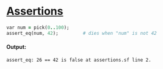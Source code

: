 [1]: https://rosettacode.org/wiki/Assertions

# [Assertions][1]

```ruby
var num = pick(0..100);
assert_eq(num, 42);         # dies when "num" is not 42
```

#### Output:
```
assert_eq: 26 == 42 is false at assertions.sf line 2.
```